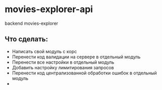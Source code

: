 # movies-explorer-api
backend movies-explorer

## Что сделать:
* Написать свой модуль с корс
* Перенести код валидации на сервере в отдельный модуль
* Перенести все настройки в отдельный модуль
* Добавить настройку лимитирования запросов
* Перенести код централизованной обработки ошибок в отдельный модуль
* 
